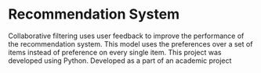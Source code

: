 # Recommendation System
Collaborative filtering uses user feedback to improve the performance of the recommendation system. This model
uses the preferences over a set of items instead of preference on every single item. This project was
developed using Python. Developed as a part of an academic project
